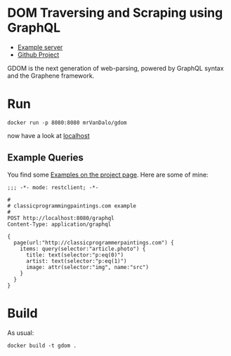 
# DOM Traversing and Scraping using GraphQL

* [Example server](http://gdom.graphene-python.org/)
* [Github Project](https://github.com/syrusakbary/gdom)

GDOM is the next generation of web-parsing, powered by GraphQL syntax and the Graphene framework.


# Run


    docker run -p 8080:8080 mrVanDalo/gdom
    

now have a look at [localhost](http://localhost:8080/)


## Example Queries

You find some [Examples on the project page](https://github.com/syrusakbary/gdom/tree/master/examples).
Here are some of mine:


    ;;; -*- mode: restclient; -*-
    
    #
    # classicprogrammingpaintings.com example
    #
    POST http://localhost:8080/graphql
    Content-Type: application/graphql
    
    {
      page(url:"http://classicprogrammerpaintings.com") {
        items: query(selector:"article.photo") {
          title: text(selector:"p:eq(0)")     
          artist: text(selector:"p:eq(1)")
          image: attr(selector:"img", name:"src")
        }
      }
    }


# Build

As usual:

    docker build -t gdom .
